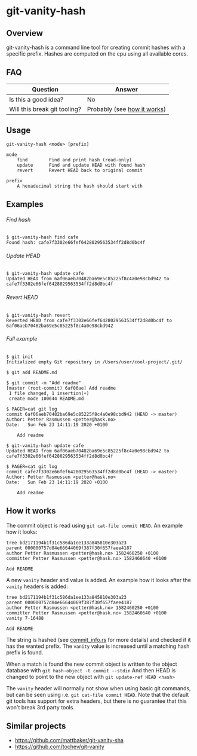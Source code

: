 # git-vanity-hash


## Overview
git-vanity-hash is a command line tool for creating commit hashes with a specific prefix.
Hashes are computed on the cpu using all available cores.


## FAQ
| Question                      | Answer                                         |
| ------------------------------|------------------------------------------------|
| Is this a good idea?          | No                                             |
| Will this break git tooling?  | Probably (see [how it works](#how-it-works))   |


## Usage
```
git-vanity-hash <mode> [prefix]

mode
    find        Find and print hash (read-only)
    update      Find and update HEAD with found hash
    revert      Revert HEAD back to original commit

prefix
    A hexadecimal string the hash should start with
```


## Examples
###### Find hash
```
$ git-vanity-hash find cafe
Found hash: cafe7f3302e66fef6428029563534ff2d8d0bc4f
```

###### Update HEAD
```
$ git-vanity-hash update cafe
Updated HEAD from 6af06aeb70482ba69e5c85225f8c4a0e98cbd942 to cafe7f3302e66fef6428029563534ff2d8d0bc4f
```

###### Revert HEAD
```
$ git-vanity-hash revert
Reverted HEAD from cafe7f3302e66fef6428029563534ff2d8d0bc4f to 6af06aeb70482ba69e5c85225f8c4a0e98cbd942
```

###### Full example
```
$ git init
Initialized empty Git repository in /Users/user/cool-project/.git/

$ git add README.md

$ git commit -m "Add readme"
[master (root-commit) 6af06ae] Add readme
 1 file changed, 1 insertion(+)
 create mode 100644 README.md

$ PAGER=cat git log
commit 6af06aeb70482ba69e5c85225f8c4a0e98cbd942 (HEAD -> master)
Author: Petter Rasmussen <petter@hask.no>
Date:   Sun Feb 23 14:11:19 2020 +0100

    Add readme

$ git-vanity-hash update cafe
Updated HEAD from 6af06aeb70482ba69e5c85225f8c4a0e98cbd942 to cafe7f3302e66fef6428029563534ff2d8d0bc4f

$ PAGER=cat git log
commit cafe7f3302e66fef6428029563534ff2d8d0bc4f (HEAD -> master)
Author: Petter Rasmussen <petter@hask.no>
Date:   Sun Feb 23 14:11:19 2020 +0100

    Add readme
```


## How it works
The commit object is read using `git cat-file commit HEAD`.
An example how it looks:
```
tree bd2171194b1f31c586da1ee133a845810e303a23
parent 000000757d84e66644069f387f30f657faee4187
author Petter Rasmussen <petter@hask.no> 1582460250 +0100
committer Petter Rasmussen <petter@hask.no> 1582460640 +0100

Add README
```

A new `vanity` header and value is added.
An example how it looks after the `vanity` headers is added:
```
tree bd2171194b1f31c586da1ee133a845810e303a23
parent 000000757d84e66644069f387f30f657faee4187
author Petter Rasmussen <petter@hask.no> 1582460250 +0100
committer Petter Rasmussen <petter@hask.no> 1582460640 +0100
vanity 7-16488

Add README
```

The string is hashed (see [commit_info.rs](src/git_vanity_hash/commit_info.rs) for more details) and checked if it has the wanted prefix.
The `vanity` value is increased until a matching hash prefix is found.

When a match is found the new commit object is written to the object database with `git hash-object -t commit --stdin`
And then HEAD is changed to point to the new object with `git update-ref HEAD <hash>`


The `vanity` header will normally not show when using basic git commands, but can be seen using i.e. `git cat-file commit HEAD`.
Note that the default git tools has support for extra headers, but there is no guarantee that this won't break 3rd party tools.


## Similar projects
* https://github.com/mattbaker/git-vanity-sha
* https://github.com/tochev/git-vanity
